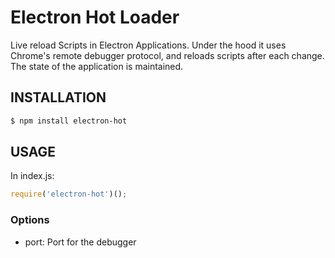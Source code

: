 # Electron Hot Loader

Live reload Scripts in Electron Applications. Under the hood it uses Chrome's remote debugger protocol, and reloads scripts after each change. The state of the application is maintained.

## INSTALLATION

```sh
$ npm install electron-hot
```

## USAGE

In index.js:

```js
require('electron-hot')();
```

### Options
* port: Port for the debugger
